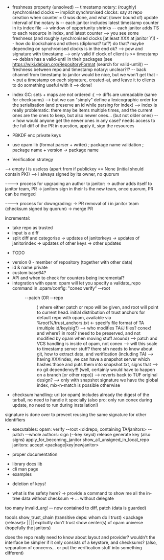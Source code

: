 
- freshness property (unsolved)
  -- timestamp notary: (roughly) synchronised clocks
  -- implicit synchronised clocks: say at repo creation when counter = 0 was done, and what (lower bound of) update interval of the notary is
  -- each janitor includes latest timestamp counter in its index file --> window of opportunity shrinks
  -- each janitor adds TS to each resource in index, and latest counter --> you see some freshness (and roughly synchronised clocks [at least XXX at janitor Y])
  -- how do blockchains and others (diplomat? tuf?) do that?  maybe depending on synchronised clocks is in the end ok?
     --> pow and signature with timestamp --> only valid if clock of client is >= timestamp
     --> debian has a valid-until in their packages (see https://wiki.debian.org/RepositoryFormat (search for valid-until))
 -- freshness between repo and timestamp notary: unclear?!? -- back channel from timestamp to janitor would be nice, but we won't get that
   -> put a timestamp on each signature, created-at, and leave it to clients to do something useful with it
   --> done!

- index GC: sets + maps are not ordered :( --> diffs are unreadable (same for checksums)
  --> but we can "simply" define a lexicographic order for the serialisation (and preserve an id while parsing for index)
    --> index is really problematic: there may be items multiple times, and the current ones are the ones to keep, but also newer ones...
    (but not older ones)
    --> how would anyone get the newer ones in any case?  needs access to the full diff of the PR in question, apply it, sign the resources

- PBKDF enc private keys
- use opam lib (format parser + writer) ; package name validation ; package name + version -> package name

* Verification strategy

--> empty i is useless (apart from if publickey == None (initial should contain PK))
--> i always signed by its owner, no quorum

----> process for upgrading an author to janitor:
 -> author adds itself to janitor team, PR
 -> janitors sign in their Is the new team, once quorum, PR can be merged

----> process for downgrading:
 -> PR removal of i in janitor team (checksum signed by quorum)
 -> merge PR

incremental:
 - take repo as trusted
 - input is a diff
 - split diff and categorise
 -> updates of janitorkeys
 -> updates of janitorindex
 -> updates of other keys
 -> other updates

* TODO
- version 0 - member of repository (together with other data)
- id & name private
- custom base64?
- API and when to check for counters being incremental?
- integration with opam:  opam will let you specify a validate_repo command
  in .opam/config:
   "conex verify" --root <dir> --patch <filename> (OR --repo <dir>)
  where either patch or repo will be given, and root will point to current head.
  initial distribution of trust anchors for default repo with opam, available
  via %root%/trust_anchors.txt <- specify file format of TA (multiple id/key/sig?)
   --> who modifies TA/J files? conex! and where? in root? (need to be preserved,
       and not modified by opam when moving stuff around)
  --> patch and VCS handling is inside of opam, not conex
--> will this scale to timestamp server stuff?  there sth needs to know about
    git, how to extract data, and verification (including TA)
    --> having XXXindex, we can have a snapshot server which hashes those and
        puts them into snapshot.txt, signs that --> no git dependency!!!
        (well, certainly would have to happen on a branch [or other repo])
        --> reverts back to TUF original design?
        --> only with snapshot signature we have the global index, mix-n-match
            is possible otherwise
- checksum handling: url (or opam) includes already the digest of the tarball,
  no need to handle it specially (also pro: only run conex during update, no
  need to run during installation!)

signature is done over <data> <identifier> to prevent reusing the same
 signature for other identifiers

- executables:
 opam:
  verify --root <oldrepo, containing TA/janitors> --patch <patchfile> --whole <repo>
 authors:
  sign (--key keyid) release
  generate key (also signs)
  apply_for_becoming_janitor
  show_all_unsigned_in_local_repo
 janitors:
  accept <package|key|newjanitor>


* proper documentation
 - library docs lib
 - cli man page
 - examples
* deletion of keys!

* what is the safety here?
  -> provide a command to show me all the in-tree data without checksum
  -> ... without delegate

too many invalid_arg! -- now contained to diff, patch (data is guarded)

toools
  show_trust_chain (transitive deps: whom do I trust) <package (release)> || <all packages> || <all installed>
  explicitly don't trust <foo>
  show center(s) of opam universe (hopefully the janitors)

does the repo really need to know about layout and provider?
  wouldn't the interface be simpler if it only consists of a keystore, and checksums?
  (also, separation of concerns... or put the verification stuff into something different)
